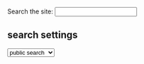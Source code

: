 

<label for="site-search">Search the site:</label>
<input type="search" id="site-search" name="q"
       aria-label="Search through site content">







## search settings

<select>
			<option value="ar">public search</option>
			<option value="ar">private search</option> 
	                <option value="ar">unblocked v1</option>
	                <option value="ar">unblocked v2</option> 
	                <option value="ar">private tab</option>
	                 <option value="ar">fully private</option>
		
